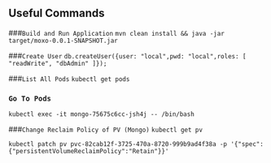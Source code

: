 ## Useful Commands


###``Build and Run Application``
```mvn clean install && java -jar target/moxo-0.0.1-SNAPSHOT.jar```


###``Create User``
```db.createUser({user: "local",pwd: "local",roles: [ "readWrite", "dbAdmin" ]});```

###``List All Pods``
```kubectl get pods```

### ``Go To Pods``
```kubectl exec -it mongo-75675c6cc-jsh4j -- /bin/bash```

###``Change Reclaim Policy of PV (Mongo)``
```kubectl get pv```

```kubectl patch pv pvc-82cab12f-3725-470a-8720-999b9ad4f38a -p '{"spec":{"persistentVolumeReclaimPolicy":"Retain"}}'```